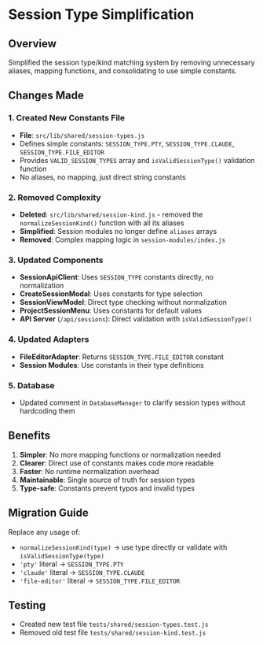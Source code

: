 # Session Type Simplification

## Overview
Simplified the session type/kind matching system by removing unnecessary aliases, mapping functions, and consolidating to use simple constants.

## Changes Made

### 1. Created New Constants File
- **File**: `src/lib/shared/session-types.js`
- Defines simple constants: `SESSION_TYPE.PTY`, `SESSION_TYPE.CLAUDE`, `SESSION_TYPE.FILE_EDITOR`
- Provides `VALID_SESSION_TYPES` array and `isValidSessionType()` validation function
- No aliases, no mapping, just direct string constants

### 2. Removed Complexity
- **Deleted**: `src/lib/shared/session-kind.js` - removed the `normalizeSessionKind()` function with all its aliases
- **Simplified**: Session modules no longer define `aliases` arrays
- **Removed**: Complex mapping logic in `session-modules/index.js`

### 3. Updated Components
- **SessionApiClient**: Uses `SESSION_TYPE` constants directly, no normalization
- **CreateSessionModal**: Uses constants for type selection
- **SessionViewModel**: Direct type checking without normalization
- **ProjectSessionMenu**: Uses constants for default values
- **API Server** (`/api/sessions`): Direct validation with `isValidSessionType()`

### 4. Updated Adapters
- **FileEditorAdapter**: Returns `SESSION_TYPE.FILE_EDITOR` constant
- **Session Modules**: Use constants in their type definitions

### 5. Database
- Updated comment in `DatabaseManager` to clarify session types without hardcoding them

## Benefits
1. **Simpler**: No more mapping functions or normalization needed
2. **Clearer**: Direct use of constants makes code more readable
3. **Faster**: No runtime normalization overhead
4. **Maintainable**: Single source of truth for session types
5. **Type-safe**: Constants prevent typos and invalid types

## Migration Guide
Replace any usage of:
- `normalizeSessionKind(type)` → use type directly or validate with `isValidSessionType(type)`
- `'pty'` literal → `SESSION_TYPE.PTY`
- `'claude'` literal → `SESSION_TYPE.CLAUDE`
- `'file-editor'` literal → `SESSION_TYPE.FILE_EDITOR`

## Testing
- Created new test file `tests/shared/session-types.test.js`
- Removed old test file `tests/shared/session-kind.test.js`